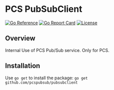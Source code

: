# PCS PubSubClient

[![Go Reference](https://pkg.go.dev/badge/github.com/username/repo)](https://pkg.go.dev/github.com/username/repo)
[![Go Report Card](https://goreportcard.com/badge/github.com/username/repo)](https://goreportcard.com/report/github.com/username/repo)
[![License](https://img.shields.io/badge/license-MIT-blue.svg)](https://github.com/username/repo/blob/main/LICENSE)

## Overview

Internal Use of PCS Pub/Sub service.
Only for PCS.

## Installation

Use `go get` to install the package:
`go get github.com/pcspubsub/pubsubclient`
